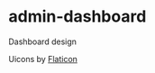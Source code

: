 # admin-dashboard

Dashboard design

Uicons by <a href="https://www.flaticon.com/uicons">Flaticon</a>
